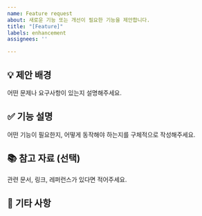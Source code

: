 ```yaml
---
name: Feature request
about: 새로운 기능 또는 개선이 필요한 기능을 제안합니다.
title: "[Feature]"
labels: enhancement
assignees: ''

---
```


## 💡 제안 배경
어떤 문제나 요구사항이 있는지 설명해주세요.

## ✅ 기능 설명
어떤 기능이 필요한지, 어떻게 동작해야 하는지를 구체적으로 작성해주세요.

## 📚 참고 자료 (선택)
관련 문서, 링크, 레퍼런스가 있다면 적어주세요.

## 📝 기타 사항